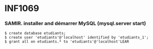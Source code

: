 # INF1069

### SAMIR. installer and démarrer MySQL (mysql.server start)
```
$ create database etudiants;
$ create user 'etudiants'@'localhost' identified by 'etudiants_1';
$ grant all on etudiants.* to 'etudiants'@'localhost'LEAR

```
